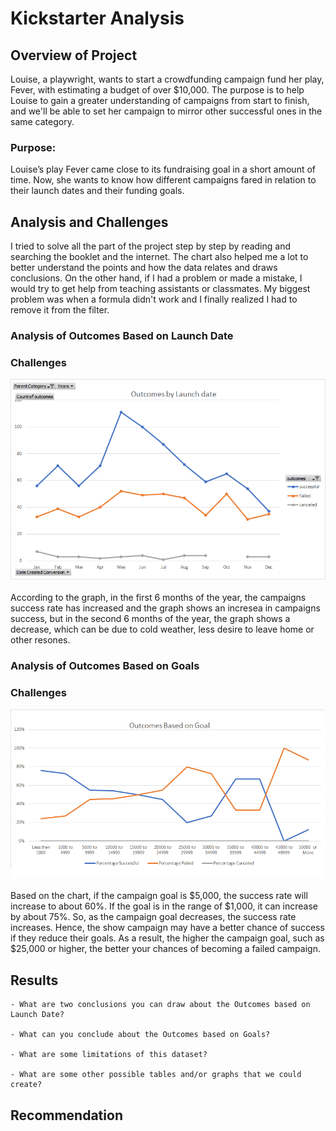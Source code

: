 # Kickstarter Analysis
## Overview of Project
Louise, a playwright, wants to start a crowdfunding campaign fund her play, Fever, with estimating a budget of over $10,000.
The purpose is to help Louise to gain a greater understanding of campaigns from start to finish, and we'll be able to set her campaign to mirror other successful ones in the same category.<br/>
### Purpose:
Louise’s play Fever came close to its fundraising goal in a short amount of time. Now, she wants to know how different campaigns fared in relation to their launch dates and their funding goals.<br/>

## Analysis and Challenges
I tried to solve all the part of the project step by step by reading and searching the booklet and the internet. The chart also helped me a lot to better understand the points and how the data relates and draws conclusions. On the other hand, if I had a problem or made a mistake, I would try to get help from teaching assistants or classmates. My biggest problem was when a formula didn't work and I finally realized I had to remove it from the filter.<br/>
### Analysis of Outcomes Based on Launch Date
### Challenges
![outcomes_vs_launch.png](/resources/outcomes_vs_launch.png)<br/><br/>
According to the graph, in the first 6 months of the year, the campaigns success rate has increased and the graph shows an incresea in campaigns success, but in the second 6 months of the year, the graph shows a decrease, which can be due to cold weather, less desire to leave home or other resones. <br/>


### Analysis of Outcomes Based on Goals
### Challenges
![outcomes_vs_launch.png](/resources/outcomes_vs_goals.png)<br/><br/>
Based on the chart, if the campaign goal is $5,000, the success rate will increase to about 60%. If the goal is in the range of $1,000, it can increase by about 75%. So, as the campaign goal decreases, the success rate increases. Hence, the show campaign may have a better chance of success if they reduce their goals. As a result, the higher the campaign goal, such as $25,000 or higher, the better your chances of becoming a failed campaign.<br/>


## Results

    - What are two conclusions you can draw about the Outcomes based on Launch Date?

    - What can you conclude about the Outcomes based on Goals?

    - What are some limitations of this dataset?

    - What are some other possible tables and/or graphs that we could create?

## Recommendation
